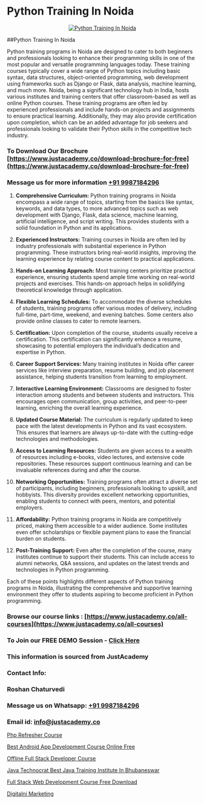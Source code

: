 # Python Training In Noida

<p align="center">
  <a href="https://justacademy.co/course-detail/python-training">
    <img src="https://justacademy.co/storage2/course_image/1709713400_course_image.webp" alt="Python Training In Noida">
  </a>
</p>
##Python Training In Noida

Python training programs in Noida are designed to cater to both beginners and professionals looking to enhance their programming skills in one of the most popular and versatile programming languages today. These training courses typically cover a wide range of Python topics including basic syntax, data structures, object-oriented programming, web development using frameworks such as Django or Flask, data analysis, machine learning, and much more. Noida, being a significant technology hub in India, hosts various institutes and training centers that offer classroom-based as well as online Python courses. These training programs are often led by experienced professionals and include hands-on projects and assignments to ensure practical learning. Additionally, they may also provide certification upon completion, which can be an added advantage for job seekers and professionals looking to validate their Python skills in the competitive tech industry.
### To Download Our Brochure [https://www.justacademy.co/download-brochure-for-free](https://www.justacademy.co/download-brochure-for-free)
### Message us for more information [+91 9987184296](https://api.whatsapp.com/send?phone=919987184296)
1) **Comprehensive Curriculum:** Python training programs in Noida encompass a wide range of topics, starting from the basics like syntax, keywords, and data types, to more advanced topics such as web development with Django, Flask, data science, machine learning, artificial intelligence, and script writing. This provides students with a solid foundation in Python and its applications.

2) **Experienced Instructors:** Training courses in Noida are often led by industry professionals with substantial experience in Python programming. These instructors bring real-world insights, improving the learning experience by relating course content to practical applications.

3) **Hands-on Learning Approach:** Most training centers prioritize practical experience, ensuring students spend ample time working on real-world projects and exercises. This hands-on approach helps in solidifying theoretical knowledge through application.

4) **Flexible Learning Schedules:** To accommodate the diverse schedules of students, training programs offer various modes of delivery, including full-time, part-time, weekend, and evening batches. Some centers also provide online classes to cater to remote learners.

5) **Certification:** Upon completion of the course, students usually receive a certification. This certification can significantly enhance a resume, showcasing to potential employers the individual’s dedication and expertise in Python.

6) **Career Support Services:** Many training institutes in Noida offer career services like interview preparation, resume building, and job placement assistance, helping students transition from learning to employment.

7) **Interactive Learning Environment:** Classrooms are designed to foster interaction among students and between students and instructors. This encourages open communication, group activities, and peer-to-peer learning, enriching the overall learning experience.

8) **Updated Course Material:** The curriculum is regularly updated to keep pace with the latest developments in Python and its vast ecosystem. This ensures that learners are always up-to-date with the cutting-edge technologies and methodologies.

9) **Access to Learning Resources:** Students are given access to a wealth of resources including e-books, video lectures, and extensive code repositories. These resources support continuous learning and can be invaluable references during and after the course.

10) **Networking Opportunities:** Training programs often attract a diverse set of participants, including beginners, professionals looking to upskill, and hobbyists. This diversity provides excellent networking opportunities, enabling students to connect with peers, mentors, and potential employers.

11) **Affordability:** Python training programs in Noida are competitively priced, making them accessible to a wider audience. Some institutes even offer scholarships or flexible payment plans to ease the financial burden on students.

12) **Post-Training Support:** Even after the completion of the course, many institutes continue to support their students. This can include access to alumni networks, Q&A sessions, and updates on the latest trends and technologies in Python programming.

Each of these points highlights different aspects of Python training programs in Noida, illustrating the comprehensive and supportive learning environment they offer to students aspiring to become proficient in Python programming.

### Browse our course links : [https://www.justacademy.co/all-courses](https://www.justacademy.co/all-courses) 
### To Join our FREE DEMO Session - [Click Here](https://www.justacademy.co/register-for-course-demo)


### This information is sourced from JustAcademy
### Contact Info:
### Roshan Chaturvedi
### Message us on Whatsapp: [+91 9987184296](https://api.whatsapp.com/send?phone=919987184296)
### Email id: [info@justacademy.co](mailto:info@justacademy.co)
                
[Php Refresher Course](https://www.linkedin.com/pulse/php-refresher-course-justacademy-boston-jfyle?trackingId=9FFVtCLiCHzu2XdFp3taNQ%3D%3D&lipi=urn%3Ali%3Apage%3Ad_flagship3_company_admin%3BJZkpBKQJT0CqKHGVOkLUTQ%3D%3D)

[Best Android App Development Course Online Free](https://www.linkedin.com/pulse/best-android-app-development-course-online-free-bn6hc/)

[Offline Full Stack Developer Course](https://medium.com/@akanshapatil/offline-full-stack-developer-course-895e0d5a44b3)

[Java Technocrat Best Java Training Institute In Bhubaneswar](https://medium.com/@kumarishimmi99/java-technocrat-best-java-training-institute-in-bhubaneswar-89b9cddb741a)

[Full Stack Web Development Course Free Download](https://justacademyin.github.io/justacademy/full-stack-web-development-course-free-download)

[Digitalni Marketing](https://justacademyin.github.io/Articles/Digitalni-Marketing)

